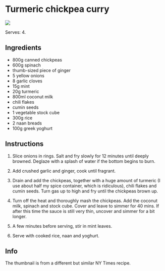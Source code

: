 # Turmeric chickpea curry
![](https://static01.nyt.com/images/2018/11/28/dining/28Romanrex1/merlin_143092557_a19cb00a-d1f1-4d42-83be-e4ac865d2f96-articleLarge.jpg)

Serves: 4.

## Ingredients
- 800g canned chickpeas
- 600g spinach
- thumb-sized piece of ginger
- 5 yellow onions
- 8 garlic cloves
- 15g mint
- 20g turmeric
- 800ml coconut milk
- chili flakes
- cumin seeds
- 1 vegetable stock cube
- 300g rice
- 2 naan breads
- 100g greek yoghurt

## Instructions
1. Slice onions in rings. Salt and fry slowly for 12 minutes until deeply browned. Deglaze with a splash of water if the bottom begins to burn.

2. Add crushed garlic and ginger, cook until fragrant. 

3. Drain and add the chickpeas, together with a huge amount of turmeric (I use about half my spice container, which is ridiculous), chili flakes and cumin seeds. Turn gas up to high and fry until the chickpeas brown up.

4. Turn off the heat and thoroughly mash the chickpeas. Add the coconut milk, spinach and stock cube. Cover and leave to simmer for 40 mins. If after this time the sauce is still very thin, uncover and simmer for a bit longer.

5. A few minutes before serving, stir in mint leaves.

6. Serve with cooked rice, naan and yoghurt.

## Info
The thumbnail is from a different but similar NY Times recipe.